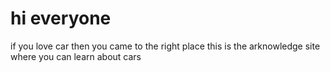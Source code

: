 # hi everyone
if you love car then you came to the right place this is the arknowledge site where you can learn about cars
